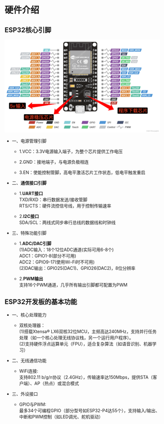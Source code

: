 # 硬件介绍
## ESP32核心引脚
![ESP32-WROOM-32E引脚图](../resource/img/ESP32-WROOM-32E.png)

- 一、电源管理引脚
  
  * 1.VCC​​：3.3V电源输入端子，为整个芯片提供工作电压
  
  * 2.​GND​​：接地端子，与电源负极相连
  
  * ​3.​EN​​：使能控制管脚，高电平激活芯片工作状态，低电平触发重启

- 二、**通信接口引脚**
  
  * 1.**UART接口**
  <br>TXD/RXD​​：串行数据发送/接收管脚
​  <br>​RTS/CTS​​：硬件流控信号线，用于控制传输速率
  
  * 2.**I2C接口**
  <br>SDA/SCL​​：两线式同步串行总线的数据线和时钟线

- 三、特殊功能引脚
  
  * 1.**ADC/DAC引脚**
  <br>(1)ADC输入​​：18个12位ADC通道(实际可用6-8个)
  <br>ADC1：GPIO1-8(部分不可用)
  <br>ADC2：GPIO9-17(使用Wi-Fi时不可用)
  <br>(2)DAC输出​​：GPIO25(DAC1)、GPIO26(DAC2)，8位分辨率
  
  * 2.**PWM输出**
  <br>支持16个PWM通道，几乎所有输出引脚都可配置为PWM


## ESP32开发板的基本功能

- 一、核心处理能力
  
  * 双核处理器：
  <br>(1)搭载Xtensa® LX6双核32位MCU，主频高达240MHz，支持并行任务处理（如一个核心处理无线协议栈，另一个运行用户程序）。
  <br>(2)支持硬件浮点运算单元（FPU），适合复杂算法（如语音识别、机器学习）

- 二、无线通信功能
  
  * WiFi连接:
  <br>支持802.11 b/g/n协议（2.4GHz），传输速率达150Mbps，提供STA（客户端）、AP（热点）或混合模式

- 三、外设接口
  
  * GPIO与PWM:
  <br>最多34个可编程GPIO（部分型号如ESP32-P4达55个），支持输入/输出、中断和PWM控制（如LED调光、舵机驱动）
